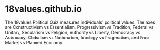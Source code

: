 # 18values.github.io
The 18values Political Quiz measures individuals' political values. The axes are Constructivism vs Essentialism, Progressivism vs Tradition, Federal vs Unitary, Secularism vs Religion, Authority vs Liberty, Democracy vs Autocracy, Globalism vs Nationalism, Ideology vs Pragmatism, and Free Market vs Planned Economy.
